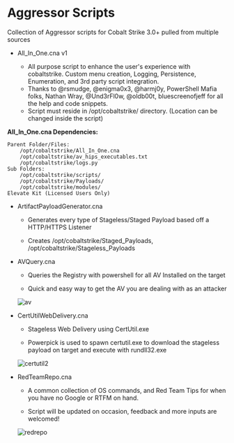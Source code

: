 # Aggressor Scripts
Collection of Aggressor scripts for Cobalt Strike 3.0+ pulled from multiple sources
* All_In_One.cna v1
    
   * All purpose script to enhance the user's experience with cobaltstrike. Custom menu creation, Logging, Persistence,        Enumeration, and 3rd party script integration.
   * Thanks to @rsmudge, @enigma0x3, @harmj0y, PowerShell Mafia folks, Nathan Wray, @Und3rFl0w, @oldb00t, bluescreenofjeff for all the help and code snippets.
   * Script must reside in /opt/cobaltstrike/ directory. (Location can be changed inside the script)

**All_In_One.cna Dependencies:**

    Parent Folder/Files: 
        /opt/cobaltstrike/All_In_One.cna
        /opt/cobaltstrike/av_hips_executables.txt 
        /opt/cobaltstrike/logs.py
    Sub Folders: 
        /opt/cobaltstrike/scripts/
        /opt/cobaltstrike/Payloads/
        /opt/cobaltstrike/modules/
    Elevate Kit (Licensed Users Only)
    
* ArtifactPayloadGenerator.cna

    * Generates every type of Stageless/Staged Payload based off a HTTP/HTTPS Listener
    
    * Creates /opt/cobaltstrike/Staged_Payloads, /opt/cobaltstrike/Stageless_Payloads
    
* AVQuery.cna

    * Queries the Registry with powershell for all AV Installed on the target
    
    * Quick and easy way to get the AV you are dealing with as an attacker
    
    ![av](https://user-images.githubusercontent.com/27856212/28275624-7331ab2e-6ae2-11e7-8405-3393e917863e.png)

* CertUtilWebDelivery.cna

    * Stageless Web Delivery using CertUtil.exe 
    
    * Powerpick is used to spawn certutil.exe to download the stageless payload on target and execute with rundll32.exe
    
    ![certutil2](https://user-images.githubusercontent.com/27856212/29992549-12d45854-8f6c-11e7-95c7-c2892582f56f.PNG)
    
* RedTeamRepo.cna

    * A common collection of OS commands, and Red Team Tips for when you have no Google or RTFM on hand.
    
    * Script will be updated on occasion, feedback and more inputs are welcomed!
    
    ![redrepo](https://user-images.githubusercontent.com/27856212/30020754-00fedd70-9133-11e7-80d4-dff3be7ab876.PNG)
